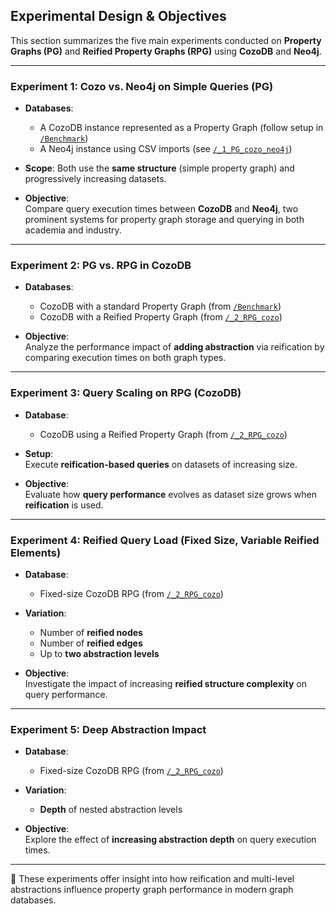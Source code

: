 ##  Experimental Design & Objectives

This section summarizes the five main experiments conducted on **Property Graphs (PG)** and **Reified Property Graphs (RPG)** using **CozoDB** and **Neo4j**.

---

###  Experiment 1: Cozo vs. Neo4j on Simple Queries (PG)

- **Databases**:
  - A CozoDB instance represented as a Property Graph (follow setup in [`/Benchmark`](./Benchmark))
  - A Neo4j instance using CSV imports (see [`/_1_PG_cozo_neo4j`](./_1_PG_cozo_neo4j))

- **Scope**: Both use the **same structure** (simple property graph) and progressively increasing datasets.

- **Objective**:  
  Compare query execution times between **CozoDB** and **Neo4j**, two prominent systems for property graph storage and querying in both academia and industry.

---

###  Experiment 2: PG vs. RPG in CozoDB

- **Databases**:
  - CozoDB with a standard Property Graph (from [`/Benchmark`](./Benchmark))
  - CozoDB with a Reified Property Graph (from [`/_2_RPG_cozo`](./_2_RPG_cozo))

- **Objective**:  
  Analyze the performance impact of **adding abstraction** via reification by comparing execution times on both graph types.

---

###  Experiment 3: Query Scaling on RPG (CozoDB)

- **Database**:
  - CozoDB using a Reified Property Graph (from [`/_2_RPG_cozo`](./_2_RPG_cozo))

- **Setup**:  
  Execute **reification-based queries** on datasets of increasing size.

- **Objective**:  
  Evaluate how **query performance** evolves as dataset size grows when **reification** is used.

---

###  Experiment 4: Reified Query Load (Fixed Size, Variable Reified Elements)

- **Database**:
  - Fixed-size CozoDB RPG (from [`/_2_RPG_cozo`](./_2_RPG_cozo))

- **Variation**:
  - Number of **reified nodes**
  - Number of **reified edges**
  - Up to **two abstraction levels**

- **Objective**:  
  Investigate the impact of increasing **reified structure complexity** on query performance.

---

###  Experiment 5: Deep Abstraction Impact

- **Database**:
  - Fixed-size CozoDB RPG (from [`/_2_RPG_cozo`](./_2_RPG_cozo))

- **Variation**:
  - **Depth** of nested abstraction levels

- **Objective**:  
  Explore the effect of **increasing abstraction depth** on query execution times.

---

🚀 These experiments offer insight into how reification and multi-level abstractions influence property graph performance in modern graph databases.
